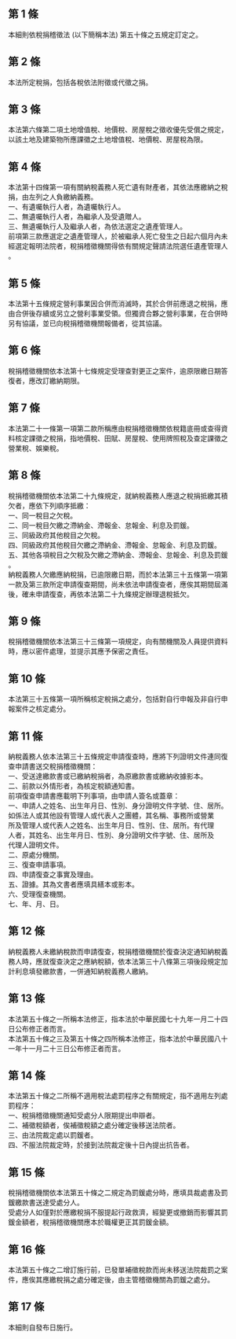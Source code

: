 第 1 條
-------
本細則依稅捐稽徵法 (以下簡稱本法) 第五十條之五規定訂定之。

第 2 條
-------
本法所定稅捐，包括各稅依法附徵或代徵之捐。

第 3 條
-------
本法第六條第二項土地增值稅、地價稅、房屋稅之徵收優先受償之規定，  
以該土地及建築物所應課徵之土地增值稅、地價稅、房屋稅為限。

第 4 條
-------
本法第十四條第一項有關納稅義務人死亡遺有財產者，其依法應繳納之稅  
捐，由左列之人負繳納義務。  
一、有遺囑執行人者，為遺囑執行人。  
二、無遺囑執行人者，為繼承人及受遺贈人。  
三、無遺囑執行人及繼承人者，為依法選定之遺產管理人。  
前項第三款應選定之遺產管理人，於被繼承人死亡發生之日起六個月內未  
經選定報明法院者，稅捐稽徵機關得依有關規定聲請法院選任遺產管理人  
。

第 5 條
-------
本法第十五條規定營利事業因合併而消滅時，其於合併前應退之稅捐，應  
由合併後存續或另立之營利事業受領。但獨資合夥之營利事業，在合併時  
另有協議，並已向稅捐稽徵機關報備者，從其協議。

第 6 條
-------
稅捐稽徵機關依本法第十七條規定受理查對更正之案件，逾原限繳日期答  
復者，應改訂繳納期限。

第 7 條
-------
本法第二十一條第一項第二款所稱應由稅捐稽徵機關依稅籍底冊或查得資  
料核定課徵之稅捐，指地價稅、田賦、房屋稅、使用牌照稅及查定課徵之  
營業稅、娛樂稅。

第 8 條
-------
稅捐稽徵機關依本法第二十九條規定，就納稅義務人應退之稅捐抵繳其積  
欠者，應依下列順序抵繳：  
一、同一稅目之欠稅。  
二、同一稅目欠繳之滯納金、滯報金、怠報金、利息及罰鍰。  
三、同級政府其他稅目之欠稅。  
四、同級政府其他稅目欠繳之滯納金、滯報金、怠報金、利息及罰鍰。  
五、其他各項稅目之欠稅及欠繳之滯納金、滯報金、怠報金、利息及罰鍰  
    。  
納稅義務人欠繳應納稅捐，已逾限繳日期，而於本法第三十五條第一項第  
一款及第三款所定申請復查期間，尚未依法申請復查者，應俟其期間屆滿  
後，確未申請復查，再依本法第二十九條規定辦理退稅抵欠。

第 9 條
-------
稅捐稽徵機關依本法第三十三條第一項規定，向有關機關及人員提供資料  
時，應以密件處理，並提示其應予保密之責任。

第 10 條
--------
本法第三十五條第一項所稱核定稅捐之處分，包括對自行申報及非自行申  
報案件之核定處分。

第 11 條
--------
納稅義務人依本法第三十五條規定申請復查時，應將下列證明文件連同復  
查申請書送交稅捐稽徵機關：  
一、受送達繳款書或已繳納稅捐者，為原繳款書或繳納收據影本。  
二、前款以外情形者，為核定稅額通知書。  
前項復查申請書應載明下列事項，由申請人簽名或蓋章：  
一、申請人之姓名、出生年月日、性別、身分證明文件字號、住、居所。  
    如係法人或其他設有管理人或代表人之團體，其名稱、事務所或營業  
    所及管理人或代表人之姓名、出生年月日、性別、住、居所。有代理  
    人者，其姓名、出生年月日、性別、身分證明文件字號、住、居所及  
    代理人證明文件。  
二、原處分機關。  
三、復查申請事項。  
四、申請復查之事實及理由。  
五、證據。其為文書者應填具繕本或影本。  
六、受理復查機關。  
七、年、月、日。

第 12 條
--------
納稅義務人未繳納稅款而申請復查，稅捐稽徵機關於復查決定通知納稅義  
務人時，應就復查決定之應納稅額，依本法第三十八條第三項後段規定加  
計利息填發繳款書，一併通知納稅義務人繳納。

第 13 條
--------
本法第五十條之一所稱本法修正，指本法於中華民國七十九年一月二十四  
日公布修正者而言。  
本法第五十條之三及第五十條之四所稱本法修正，指本法於中華民國八十  
一年十一月二十三日公布修正者而言。

第 14 條
--------
本法第五十條之二所稱不適用稅法處罰程序之有關規定，指不適用左列處  
罰程序：  
一、稅捐稽徵機關通知受處分人限期提出申辯者。  
二、補徵稅額者，俟補徵稅額之處分確定後移送法院者。  
三、由法院裁定處以罰鍰者。  
四、不服法院裁定時，於接到法院裁定後十日內提出抗告者。

第 15 條
--------
稅捐稽徵機關依本法第五十條之二規定為罰鍰處分時，應填具裁處書及罰  
鍰繳款書送達受處分人。  
受處分人如僅對於應繳稅捐不服提起行政救濟，經變更或撤銷而影響其罰  
鍰金額者，稅捐稽徵機關應本於職權更正其罰鍰金額。

第 16 條
--------
本法第五十條之二增訂施行前，已發單補徵稅款而尚未移送法院裁罰之案  
件，應俟其應繳稅捐之處分確定後，由主管稽徵機關為罰鍰之處分。

第 17 條
--------
本細則自發布日施行。

